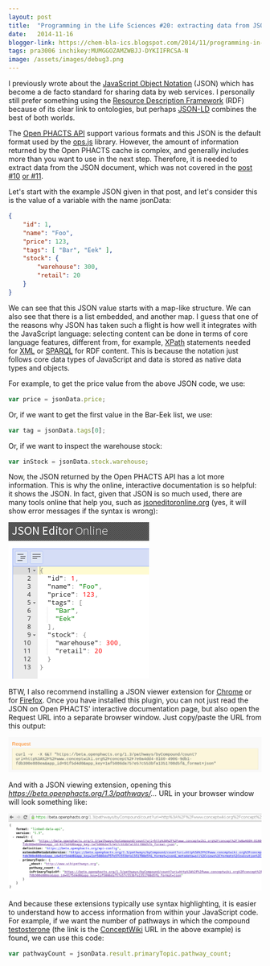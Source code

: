 ```yaml
---
layout: post
title:  "Programming in the Life Sciences #20: extracting data from JSON"
date:   2014-11-16
blogger-link: https://chem-bla-ics.blogspot.com/2014/11/programming-in-life-sciences-20.html
tags: pra3006 inchikey:MUMGGOZAMZWBJJ-DYKIIFRCSA-N
image: /assets/images/debug3.png
---
```


I previously wrote about the [JavaScript Object Notation](http://chem-bla-ics.blogspot.nl/2013/10/programming-in-life-sciences-10.html)
(JSON) which has become a de facto standard for sharing data by web services. I personally
still prefer something using the [Resource Description Framework](https://en.wikipedia.org/wiki/Resource_Description_Framework)
(RDF) because of its clear link to ontologies, but perhaps
[JSON-LD](https://en.wikipedia.org/wiki/JSON-LD) combines the best of both worlds.

The [Open PHACTS API](https://dev.openphacts.org/) support various formats and this
JSON is the default format used by the [ops.js](https://github.com/openphacts/ops.js)
library. However, the amount of information returned by the Open PHACTS cache is complex,
and generally includes more than you want to use in the next step. Therefore, it is
needed to extract data from the JSON document, which was not covered in the
[post #10](http://chem-bla-ics.blogspot.nl/2013/10/programming-in-life-sciences-10.html)
[or #11](http://chem-bla-ics.blogspot.nl/2013/10/programming-in-life-sciences-11-html.html).

Let's start with the example JSON given in that post, and let's consider this is the
value of a variable with the name jsonData:

```json
{
    "id": 1,
    "name": "Foo",
    "price": 123,
    "tags": [ "Bar", "Eek" ],
    "stock": {
        "warehouse": 300,
        "retail": 20
    }
}
```

We can see that this JSON value starts with a map-like structure. We can also see that
there is a list embedded, and another map. I guess that one of the reasons why JSON
has taken such a flight is how well it integrates with the JavaScript language: selecting
content can be done in terms of core language features, different from, for example,
[XPath](https://en.wikipedia.org/wiki/XPath) statements needed for
[XML](https://en.wikipedia.org/wiki/XML) or [SPARQL](https://en.wikipedia.org/wiki/SPARQL)
for RDF content. This is because the notation just follows core data types of JavaScript
and data is stored as native data types and objects.

For example, to get the price value from the above JSON code, we use:

```javascript
var price = jsonData.price;
```

Or, if we want to get the first value in the Bar-Eek list, we use:

```javascript
var tag = jsonData.tags[0];
```

Or, if we want to inspect the warehouse stock:

```javascript
var inStock = jsonData.stock.warehouse;
```

Now, the JSON returned by the Open PHACTS API has a lot more information. This is why the
online, interactive documentation is so helpful: it shows the JSON. In fact, given that
JSON is so much used, there are many tools online that help you, such as
[jsoneditoronline.org](http://jsoneditoronline.org/) (yes, it will show error messages
if the syntax is wrong):

![](/assets/images/debug3.png)

BTW, I also recommend installing a JSON viewer extension for
[Chrome](https://chrome.google.com/webstore/detail/jsonview/chklaanhfefbnpoihckbnefhakgolnmc?hl=en#sthash.vsIhyalK.dpuf)
or for [Firefox](https://addons.mozilla.org/en-US/firefox/addon/jsonview/). Once you
have installed this plugin, you can not just read the JSON on Open PHACTS'
interactive documentation page, but also open the Request URL into a separate browser
window. Just copy/paste the URL from this output:

![](/assets/images/json.png)

And with a JSON viewing extension, opening this *https://beta.openphacts.org/1.3/pathways/...*
URL in your browser window will look something like:

![](/assets/images/json1.png)

And because these extensions typically use syntax highlighting, it is easier to understand
how to access information from within your JavaScript code. For example, if we want the
number of pathways in which the compound [testosterone](http://www.conceptwiki.org/concept/index/7e0a4dd4-8160-4906-9db1-fdb300e888ea)
(the link is the [ConceptWiki](http://scholar.google.com/scholar?hl=nl&q=ConceptWiki)
URL in the above example) is found, we can use this code:

```javascript
var pathwayCount = jsonData.result.primaryTopic.pathway_count;
```
